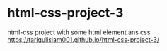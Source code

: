# html-css-project-3
html-css project with some html element ans css
https://tariqulislam001.github.io/html-css-project-3/
